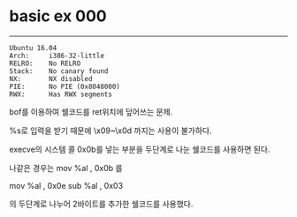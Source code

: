 # basic ex 000
-------
```
Ubuntu 16.04
Arch:     i386-32-little
RELRO:    No RELRO
Stack:    No canary found
NX:       NX disabled
PIE:      No PIE (0x8048000)
RWX:      Has RWX segments
```

bof를 이용하여 쉘코드를 ret위치에 덮어쓰는 문제.

%s로 입력을 받기 때문에 \x09~\x0d 까지는 사용이 불가하다. 

execve의 시스템 콜 0x0b를 넣는 부분을 두단계로 나눈 쉘코드를 사용하면 된다. 

나같은 경우는 mov %al , 0x0b 를

mov %al , 0x0e
sub %al , 0x03

의 두단계로 나누어 2바이트를 추가한 쉘코드를 사용했다. 
